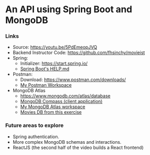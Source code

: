 # An API using Spring Boot and MongoDB

### Links

* Source: https://youtu.be/5PdEmeopJVQ
* Backend Instructor Code: https://github.com/fhsinchy/movieist
* Spring:
  * Initializer: https://start.spring.io/
  * [Spring Boot's HELP.md](HELP.md)
* Postman:
  * Download: https://www.postman.com/downloads/
  * [My Postman Workspace](https://web.postman.co/workspace/My-Workspace~bd9db678-e755-4cb7-809b-9647ca5dba4e/request/25703767-a129bf5f-c396-497b-85f9-71d506b5af49)
* MongoDB Atlas
  * https://www.mongodb.com/atlas/database
  * [MongoDB Compass (client application)](https://www.mongodb.com/docs/compass/current/install/)
  * [My MongoDB Atlas workspace](https://cloud.mongodb.com/v2#/org/63e0b7e5813cdc2e464b10de/projects)
  * [Movies DB from this exercise](https://cloud.mongodb.com/v2/63e0b7e5813cdc2e464b10e5#/clusters)


### Future areas to explore

* Spring authentication.
* More complex MongoDB schemas and interactions.
* ReactJS (the second half of the video builds a React frontend)
